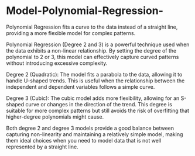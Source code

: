 # Model-Polynomial-Regression-
Polynomial Regression fits a curve to the data instead of a straight line, providing a more flexible model for complex patterns.

Polynomial Regression (Degree 2 and 3) is a powerful technique used when the data exhibits a non-linear relationship. By setting the degree of the polynomial to 2 or 3, this model can effectively capture curved patterns without introducing excessive complexity.

Degree 2 (Quadratic): The model fits a parabola to the data, allowing it to handle U-shaped trends. This is useful when the relationship between the independent and dependent variables follows a simple curve.

Degree 3 (Cubic): The cubic model adds more flexibility, allowing for an S-shaped curve or changes in the direction of the trend. This degree is suitable for more complex patterns but still avoids the risk of overfitting that higher-degree polynomials might cause.

Both degree 2 and degree 3 models provide a good balance between capturing non-linearity and maintaining a relatively simple model, making them ideal choices when you need to model data that is not well represented by a straight line.
